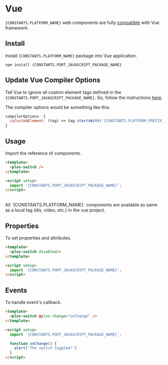 # Vue

`{CONSTANTS.PLATFORM_NAME}` web components are fully [compatible](https://custom-elements-everywhere.com/#vue) with Vue framework.

## Install

Install `{CONSTANTS.PLATFORM_NAME}` package into Vue application.

```shell
npm install {CONSTANTS.PORT_JAVASCRIPT_PACKAGE_NAME}
```

## Update Vue Compiler Options

Tell Vue to ignore all custom element tags defined in the `{CONSTANTS.PORT_JAVASCRIPT_PACKAGE_NAME}`. So, follow the instructions [here](https://vuejs.org/guide/extras/web-components.html#using-custom-elements-in-vue).

The compiler options would be something like this:

```js
compilerOptions: {
  isCustomElement: (tag) => tag.startsWith('{CONSTANTS.PLATFORM_PREFIX}-')
}
```

## Usage

Import the reference of components.

```html
<template>
  <plus-switch />
</template>

<script setup>
  import '{CONSTANTS.PORT_JAVASCRIPT_PACKAGE_NAME}';
</script>
```

<br/>

<Alert type="info">
All `{CONSTANTS.PLATFORM_NAME}` components are available as same as a local tag (div, video, etc.) in the vue project.
</Alert>

## Properties

To set properties and attributes.

```html
<template>
  <plus-switch disabled/>
</template>

<script setup>
  import '{CONSTANTS.PORT_JAVASCRIPT_PACKAGE_NAME}';
</script>
```

## Events

To handle event's callback.

```html
<template>
  <plus-switch @plus-change="onChange" />
</template>

<script setup>
  import '{CONSTANTS.PORT_JAVASCRIPT_PACKAGE_NAME}';

  function onChange() {
    alert('The switch toggled!')
  }
</script>
```
